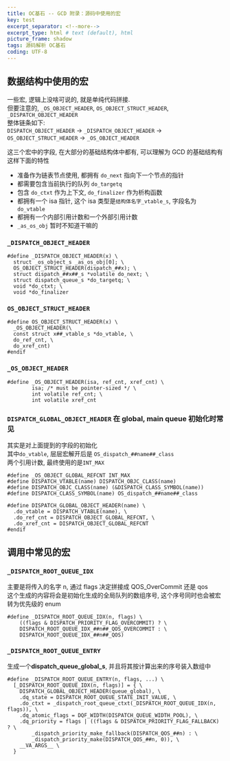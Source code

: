 ```yaml
---
title: OC基石 -- GCD 附录：源码中使用的宏     
key: test
excerpt_separator: <!--more-->
excerpt_type: html # text (default), html
picture_frame: shadow
tags: 源码解析 OC基石
coding: UTF-8
--- 
```

  
## 数据结构中使用的宏  
一些宏, 逻辑上没啥可说的, 就是单纯代码拼接.  
但要注意的, `_OS_OBJECT_HEADER`, `OS_OBJECT_STRUCT_HEADER`, `_DISPATCH_OBJECT_HEADER`  
整体链条如下:  
`DISPATCH_OBJECT_HEADER` -> `_DISPATCH_OBJECT_HEADER` -> `OS_OBJECT_STRUCT_HEADER` -> `_OS_OBJECT_HEADER`  
  
这三个宏中的字段, 在大部分的基础结构体中都有, 可以理解为 GCD 的基础结构有这样下面的特性  
* 准备作为链表节点使用, 都拥有 `do_next` 指向下一个节点的指针  
* 都需要包含当前执行的队列 `do_targetq`  
* 包含 `do_ctxt` 作为上下文,  `do_finalizer` 作为析构函数  
* 都拥有一个 isa 指针, 这个 isa 类型是`结构体名字_vtable_s`, 字段名为`do_vtable`  
* 都拥有一个内部引用计数和一个外部引用计数  
* `_as_os_obj` 暂时不知道干嘛的  
### `_DISPATCH_OBJECT_HEADER`  
```objc  
#define _DISPATCH_OBJECT_HEADER(x) \  
  struct _os_object_s _as_os_obj[0]; \  
  OS_OBJECT_STRUCT_HEADER(dispatch_##x); \  
  struct dispatch_##x##_s *volatile do_next; \  
  struct dispatch_queue_s *do_targetq; \  
  void *do_ctxt; \  
  void *do_finalizer  
```  
  
  
### `OS_OBJECT_STRUCT_HEADER`  
```objc  
#define OS_OBJECT_STRUCT_HEADER(x) \  
  _OS_OBJECT_HEADER(\  
  const struct x##_vtable_s *do_vtable, \  
  do_ref_cnt, \  
  do_xref_cnt)  
#endif  
```  
  
### `_OS_OBJECT_HEADER`  
```objc  
#define _OS_OBJECT_HEADER(isa, ref_cnt, xref_cnt) \  
        isa; /* must be pointer-sized */ \  
        int volatile ref_cnt; \  
        int volatile xref_cnt  
```  
  
### `DISPATCH_GLOBAL_OBJECT_HEADER` 在 global, main queue 初始化时常见  
其实是对上面提到的字段的初始化  
其中`do_vtable`, 层层宏解开后是 `OS_dispatch_##name##_class`  
两个引用计数, 最终使用的是`INT_MAX`  
```objc  
#define _OS_OBJECT_GLOBAL_REFCNT INT_MAX  
#define DISPATCH_VTABLE(name) DISPATCH_OBJC_CLASS(name)  
#define DISPATCH_OBJC_CLASS(name) (&DISPATCH_CLASS_SYMBOL(name))  
#define DISPATCH_CLASS_SYMBOL(name) OS_dispatch_##name##_class  
  
#define DISPATCH_GLOBAL_OBJECT_HEADER(name) \  
  .do_vtable = DISPATCH_VTABLE(name), \  
  .do_ref_cnt = DISPATCH_OBJECT_GLOBAL_REFCNT, \  
  .do_xref_cnt = DISPATCH_OBJECT_GLOBAL_REFCNT  
#endif  
```  
  
## 调用中常见的宏  
### `_DISPATCH_ROOT_QUEUE_IDX`  
主要是将传入的名字 n, 通过 flags 决定拼接成 QOS_OverCommit 还是 qos  
这个生成的内容将会是初始化生成的全局队列的数组序号, 这个序号同时也会被宏转为优先级的 enum  
```objc  
#define _DISPATCH_ROOT_QUEUE_IDX(n, flags) \  
    ((flags & DISPATCH_PRIORITY_FLAG_OVERCOMMIT) ? \  
    DISPATCH_ROOT_QUEUE_IDX_##n##_QOS_OVERCOMMIT : \  
    DISPATCH_ROOT_QUEUE_IDX_##n##_QOS)  
```  
### `_DISPATCH_ROOT_QUEUE_ENTRY`  
生成一个**dispatch_queue_global_s**, 并且将其按计算出来的序号装入数组中  
```  
#define _DISPATCH_ROOT_QUEUE_ENTRY(n, flags, ...) \  
  [_DISPATCH_ROOT_QUEUE_IDX(n, flags)] = { \  
    DISPATCH_GLOBAL_OBJECT_HEADER(queue_global), \  
    .dq_state = DISPATCH_ROOT_QUEUE_STATE_INIT_VALUE, \  
    .do_ctxt = _dispatch_root_queue_ctxt(_DISPATCH_ROOT_QUEUE_IDX(n, flags)), \  
    .dq_atomic_flags = DQF_WIDTH(DISPATCH_QUEUE_WIDTH_POOL), \  
    .dq_priority = flags | ((flags & DISPATCH_PRIORITY_FLAG_FALLBACK) ? \  
        _dispatch_priority_make_fallback(DISPATCH_QOS_##n) : \  
        _dispatch_priority_make(DISPATCH_QOS_##n, 0)), \  
    __VA_ARGS__ \  
  }  
```  
